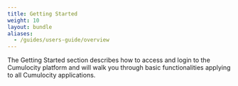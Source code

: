 ```yaml
---
title: Getting Started
weight: 10
layout: bundle
aliases:
  - /guides/users-guide/overview
---
```


The Getting Started section describes how to access and login to the Cumulocity platform and will walk you through basic functionalities applying to all Cumulocity applications.
